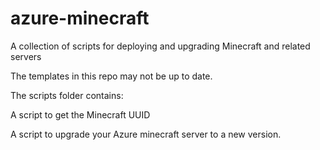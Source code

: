 # azure-minecraft
A collection of scripts for deploying and upgrading Minecraft and related servers

The templates in this repo may not be up to date. 

The scripts folder contains:

A script to get the Minecraft UUID

A script to upgrade your Azure minecraft server to a new version.
